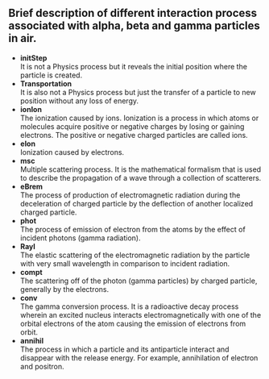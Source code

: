 ## Brief description of different interaction process associated with alpha, beta and gamma particles in air.
* **initStep**\
   It is not a Physics process but it reveals the initial position where the particle is created.
* **Transportation**\
    It is also not a Physics process but just the transfer of a particle to new position without any loss of energy.
* **ionIon**\
    The ionization caused by ions. Ionization is a process in which atoms or molecules acquire positive or negative charges by losing or gaining electrons. The positive or negative charged particles are called ions.
* **eIon**\
    Ionization caused by electrons.
* **msc**\
    Multiple scattering process. It is the mathematical formalism that is used to describe the propagation of a wave through a collection of scatterers.
* **eBrem**\
    The process of production of electromagnetic radiation during the deceleration of charged particle by the deflection of another localized charged particle.
* **phot**\
    The process of emission of electron from the atoms by the effect of incident photons (gamma radiation).
* **Rayl**\
    The elastic scattering of the electromagnetic radiation by the particle with very small wavelength in comparison to incident radiation.
* **compt**\
    The scattering off of the photon (gamma particles) by charged particle, generally by the electrons.
* **conv**\
    The gamma conversion process. It is a radioactive decay process wherein an excited nucleus interacts electromagnetically with one of the orbital electrons of the atom causing the emission of electrons from orbit.
* **annihil**\
    The process in which a particle and its antiparticle interact and disappear with the release energy. For example, annihilation of electron and positron.
